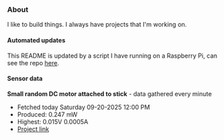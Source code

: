 ### About
I like to build things. I always have projects that I'm working on.

#### Automated updates
This README is updated by a script I have running on a Raspberry Pi, can see the repo [here](https://github.com/jdc-cunningham/raspi-git-repo-updater).

#### Sensor data


**Small random DC motor attached to stick** - data gathered every minute
- Fetched today Saturday 09-20-2025 12:00 PM
- Produced: 0.247 mW
- Highest: 0.015V 0.0005A
- [Project link](https://github.com/jdc-cunningham/turbine-raspi)